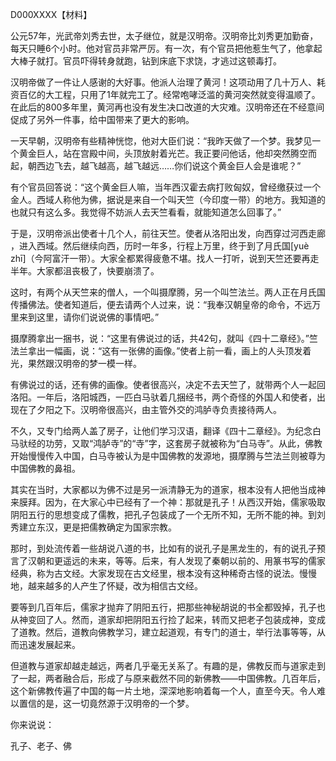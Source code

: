 D000XXXX【材料】



公元57年，光武帝刘秀去世，太子继位，就是汉明帝。汉明帝比刘秀更加勤奋，每天只睡6个小时。他对官员非常严厉。有一次，有个官员把他惹生气了，他拿起大棒子就打。官员吓得转身就跑，钻到床底下求饶，才逃过这顿毒打。

汉明帝做了一件让人感谢的大好事。他派人治理了黄河！这项动用了几十万人、耗资百亿的大工程，只用了1年就完工了。经常咆哮泛滥的黄河突然就变得温顺了。在此后的800多年里，黄河再也没有发生决口改道的大灾难。汉明帝还在不经意间促成了另外一件事，给中国带来了更大的影响。

一天早朝，汉明帝有些精神恍惚，他对大臣们说：“我昨天做了一个梦。我梦见一个黄金巨人，站在宫殿中间，头顶放射着光芒。我正要问他话，他却突然腾空而起，朝西边飞去，越飞越高，越飞越远……你们说这个黄金巨人会是谁呢？”

有个官员回答说：“这个黄金巨人嘛，当年西汉霍去病打败匈奴，曾经缴获过一个金人。西域人称他为佛，据说是来自一个叫天竺（今印度一带）的地方。我知道的也就只有这么多。我觉得不妨派人去天竺看看，就能知道怎么回事了。”

于是，汉明帝派出使者十几个人，前往天竺。使者从洛阳出发，向西穿过河西走廊 ，进入西域。然后继续向西，历时一年多，行程上万里，终于到了月氏国[yuè zhī]（今阿富汗一带）。大家全都累得疲惫不堪。找人一打听，说到天竺还要再走半年。大家都沮丧极了，快要崩溃了。

这时，有两个从天竺来的僧人，一个叫摄摩腾，另一个叫竺法兰。两人正在月氏国传播佛法。使者知道后，便去请两个人过来，说：“我奉汉朝皇帝的命令，不远万里来到这里，请你们说说佛的事情吧。”

摄摩腾拿出一捆书，说：“这里有佛说过的话，共42句，就叫《四十二章经》。”竺法兰拿出一幅画，说：“这有一张佛的画像。”使者上前一看，画上的人头顶发着光，果然跟汉明帝的梦一模一样。

有佛说过的话，还有佛的画像。使者很高兴，决定不去天竺了，就带两个人一起回洛阳。一年后，洛阳城西，一匹白马驮着几捆经书，两个奇怪的外国人和使者，出现在了夕阳之下。汉明帝很高兴，由主管外交的鸿胪寺负责接待两人。

不久，又专门给两人盖了房子，让他们学习汉语，翻译《四十二章经》。为纪念白马驮经的功劳，又取“鸿胪寺”的“寺”字，这套房子就被称为“白马寺”。从此，佛教开始慢慢传入中国，白马寺被认为是中国佛教的发源地，摄摩腾与竺法兰则被尊为中国佛教的鼻祖。

其实在当时，大家都以为佛不过是另一派清静无为的道家，根本没有人把他当成神来膜拜。因为，在大家心中已经有了一个神：那就是孔子！从西汉开始，儒家吸取阴阳五行的思想变成了儒教，把孔子包装成了一个无所不知，无所不能的神。到刘秀建立东汉，更是把儒教确定为国家宗教。

那时，到处流传着一些胡说八道的书，比如有的说孔子是黑龙生的，有的说孔子预言了汉朝和更遥远的未来，等等。后来，有人发现了秦朝以前的、用篆书写的儒家经典，称为古文经。大家发现在古文经里，根本没有这种稀奇古怪的说法。慢慢地，越来越多的人产生了怀疑，改为相信古文经。

要等到几百年后，儒家才抛弃了阴阳五行，把那些神秘胡说的书全都毁掉，孔子也从神变回了人。然而，道家却把阴阳五行捡了起来，转而又把老子包装成神，变成了道教。然后，道教向佛教学习，建立起道观，有专门的道士，举行法事等等，从而迅速发展起来。

但道教与道家却越走越远，两者几乎毫无关系了。有趣的是，佛教反而与道家走到了一起，两者融合后，形成了与原来截然不同的新佛教——中国佛教。几百年后，这个新佛教传遍了中国的每一片土地，深深地影响着每一个人，直至今天。令人难以置信的是，这一切竟然源于汉明帝的一个梦。

你来说说：

孔子、老子、佛

